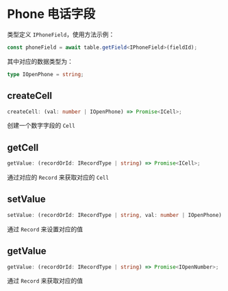 # Phone 电话字段
类型定义 `IPhoneField`，使用方法示例：
```typescript
const phoneField = await table.getField<IPhoneField>(fieldId);
```
其中对应的数据类型为：
```typescript
type IOpenPhone = string;
```

## createCell
```typescript
createCell: (val: number | IOpenPhone) => Promise<ICell>;
```
创建一个数字字段的 `Cell`

## getCell
```typescript
getValue: (recordOrId: IRecordType | string) => Promise<ICell>;
```
通过对应的 `Record` 来获取对应的 `Cell`

## setValue
```typescript
setValue: (recordOrId: IRecordType | string, val: number | IOpenPhone) => Promise<boolean>;
```
通过 `Record` 来设置对应的值

## getValue
```typescript
getValue: (recordOrId: IRecordType | string) => Promise<IOpenNumber>;
```
通过 `Record` 来获取对应的值
